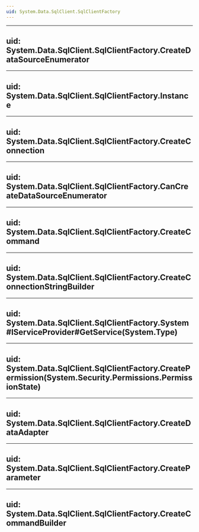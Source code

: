 ```yaml
---
uid: System.Data.SqlClient.SqlClientFactory
---
```


---
uid: System.Data.SqlClient.SqlClientFactory.CreateDataSourceEnumerator
---

---
uid: System.Data.SqlClient.SqlClientFactory.Instance
---

---
uid: System.Data.SqlClient.SqlClientFactory.CreateConnection
---

---
uid: System.Data.SqlClient.SqlClientFactory.CanCreateDataSourceEnumerator
---

---
uid: System.Data.SqlClient.SqlClientFactory.CreateCommand
---

---
uid: System.Data.SqlClient.SqlClientFactory.CreateConnectionStringBuilder
---

---
uid: System.Data.SqlClient.SqlClientFactory.System#IServiceProvider#GetService(System.Type)
---

---
uid: System.Data.SqlClient.SqlClientFactory.CreatePermission(System.Security.Permissions.PermissionState)
---

---
uid: System.Data.SqlClient.SqlClientFactory.CreateDataAdapter
---

---
uid: System.Data.SqlClient.SqlClientFactory.CreateParameter
---

---
uid: System.Data.SqlClient.SqlClientFactory.CreateCommandBuilder
---

